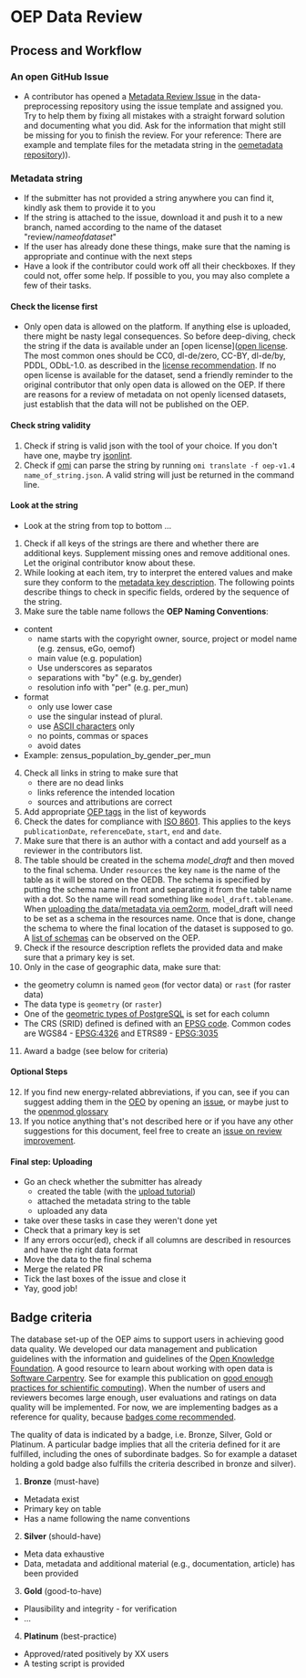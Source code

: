 # OEP Data Review

## Process and Workflow

### An open GitHub Issue
* A contributor has opened a [Metadata Review Issue](https://github.com/OpenEnergyPlatform/data-preprocessing/issues/new/choose) in the data-preprocessing repository using the issue template and assigned you. Try to help them by fixing all mistakes with a straight forward solution and documenting what you did. Ask for the information that might still be missing for you to finish the review. For your reference: There are example and template files for the metadata string in the [oemetadata repository](https://github.com/OpenEnergyPlatform/oemetadata/tree/develop/metadata/latest))).

### Metadata string

* If the submitter has not provided a string anywhere you can find it, kindly ask them to provide it to you
* If the string is attached to the issue, download it and push it to a new branch, named according to the name of the dataset "review/*nameofdataset*"
* If the user has already done these things, make sure that the naming is appropriate and continue with the next steps
* Have a look if the contributor could work off all their checkboxes. If they could not, offer some help. If possible to you, you may also complete a few of their tasks.

#### Check the license first
* Only open data is allowed on the platform. If anything else is uploaded, there might be nasty legal consequences. So before deep-diving, check the string if the data is available under an [open license]([open license](http://licenses.opendefinition.org/). The most common ones should be CC0, dl-de/zero, CC-BY, dl-de/by, PDDL, ODbL-1.0. as described in the [license recommendation](https://github.com/OpenEnergyPlatform/tutorial/blob/master/other/tutorial_open-data-licenses.ipynb). If no open license is available for the dataset, send a friendly reminder to the original contributor that only open data is allowed on the OEP. If there are reasons for a review of metadata on not openly licensed datasets, just establish that the data will not be published on the OEP.

#### Check string validity
1. Check if string is valid json with the tool of your choice. If you don't have one, maybe try [jsonlint](https://jsonlint.com/).
2. Check if [omi](https://github.com/OpenEnergyPlatform/omi) can parse the string by running `omi translate -f oep-v1.4 name_of_string.json`. A valid string will just be returned in the command line.

#### Look at the string
* Look at the string from top to bottom ...
1. Check if all keys of the strings are there and whether there are additional keys. Supplement missing ones and remove additional ones. Let the original contributor know about these.
2. While looking at each item, try to interpret the entered values and make sure they conform to the [metadata key description](https://github.com/OpenEnergyPlatform/oemetadata/blob/develop/metadata/latest/metadata_key_description.md). The following points describe things to check in specific fields, ordered by the sequence of the string.
3. Make sure the table name follows the **OEP Naming Conventions**:
 * content
    * name starts with the copyright owner, source, project or model name (e.g. zensus, eGo, oemof)
    * main value (e.g. population)
    * Use underscores as separatos
    * separations with "by" (e.g. by_gender)
    * resolution info with "per" (e.g. per_mun)
 * format
    * only use lower case
    * use the singular instead of plural.
    * use [ASCII characters](https://en.wikipedia.org/wiki/ASCII) only
    * no points, commas or spaces
    * avoid dates
 * Example: zensus_population_by_gender_per_mun
4. Check all links in string to make sure that
   * there are no dead links
   * links reference the intended location
   * sources and attributions are correct
5. Add appropriate [OEP tags](http://openenergy-platform.org/dataedit/tags) in the list of keywords
6. Check the dates for compliance with [ISO 8601](https://en.wikipedia.org/wiki/ISO_8601). This applies to the keys `publicationDate`, `referenceDate`, `start`, `end` and `date`.
7. Make sure that there is an author with a contact and add yourself as a reviewer in the contributors list.
8. The table should be created in the schema _model_draft_ and then moved to the final schema. Under `resources` the key `name` is the name of the table as it will be stored on the OEDB. The schema is specified by putting the schema name in front and separating it from the table name with a dot. So the name will read something like `model_draft.tablename`. When [uploading the data/metadata via oem2orm](https://github.com/OpenEnergyPlatform/tutorial/blob/master/upload/OEP_Upload_Process_Data_and_Metadata.ipynb), model_draft will need to be set as a schema in the resources name. Once that is done, change the schema to where the final location of the dataset is supposed to go. A [list of schemas](https://openenergy-platform.org/dataedit/schemas) can be observed on the OEP.
9. Check if the resource description reflets the provided data and make sure that a primary key is set.
10. Only in the case of geographic data, make sure that:
 *  the geometry column is named `geom` (for vector data) or `rast` (for raster data)
 * The data type is `geometry` (or `raster`)
 * One of the [geometric types of PostgreSQL](https://www.postgresql.org/docs/current/static/datatype-geometric.html) is set for each column
 * The CRS (SRID) defined is defined with an [EPSG code](http://spatialreference.org/ref/epsg/). Common codes are WGS84 -  [EPSG:4326](http://spatialreference.org/ref/epsg/4326/) and ETRS89 - [EPSG:3035](http://spatialreference.org/ref/epsg/3035/)
11. Award a badge (see below for criteria)


#### Optional Steps
12. If you find new energy-related abbreviations, if you can, see if you can suggest adding them in the [OEO](https://github.com/OpenEnergyPlatform/ontology) by opening an [issue](https://github.com/OpenEnergyPlatform/ontology/issues/new/choose), or maybe just to the [openmod glossary](https://wiki.openmod-initiative.org/wiki/Category:Glossary)
13. If you notice anything that's not described here or if you have any other suggestions for this document, feel free to create an [issue on review improvement](https://github.com/OpenEnergyPlatform/data-preprocessing/issues/new/choose).

#### Final step: Uploading
* Go an check whether the submitter has already
  * created the table (with the [upload tutorial](https://github.com/OpenEnergyPlatform/tutorial/blob/master/upload/OEP_Upload_Process_Data_and_Metadata.ipynb))
  * attached the metadata string to the table
  * uploaded any data
* take over these tasks in case they weren't done yet
* Check that a primary key is set
* If any errors occur(ed), check if all columns are described in resources and have the right data format
* Move the data to the final schema
* Merge the related PR
* Tick the last boxes of the issue and close it
* Yay, good job!


## Badge criteria

The database set-up of the OEP aims to support users in achieving good data quality.  We developed our data management and publication guidelines with the information and guidelines of the [Open Knowledge Foundation](https://okfn.org/opendata/how-to-open-data/). A good resource to learn about working with open data is [Software Carpentry](https://software-carpentry.org/). See for example this publication on [good enough practices for schientific computing](https://github.com/swcarpentry/good-enough-practices-in-scientific-computing/blob/gh-pages/good-enough-practices-for-scientific-computing.pdf)). When the number of users and reviewers becomes large enough, user evaluations and ratings on data quality will be implemented. For now, we are implementing badges as a reference for quality, because [badges come recommended](https://cos.io/our-services/open-science-badges/).

The quality of data is indicated by a badge, i.e. Bronze, Silver, Gold or Platinum. A particular badge implies that all the criteria defined for it are fulfilled, including the ones of subordinate badges. So for example a dataset holding a gold badge also fulfills the criteria described in bronze and silver).

1. **Bronze** (must-have)
* Metadata exist
* Primary key on table
* Has a name following the name conventions

2. **Silver** (should-have)
* Meta data exhaustive
* Data, metadata and additional material (e.g., documentation, article) has been provided

3. **Gold** (good-to-have)
* Plausibility and integrity - for verification
* ...

4. **Platinum** (best-practice)
* Approved/rated positively by XX users
* A testing script is provided
